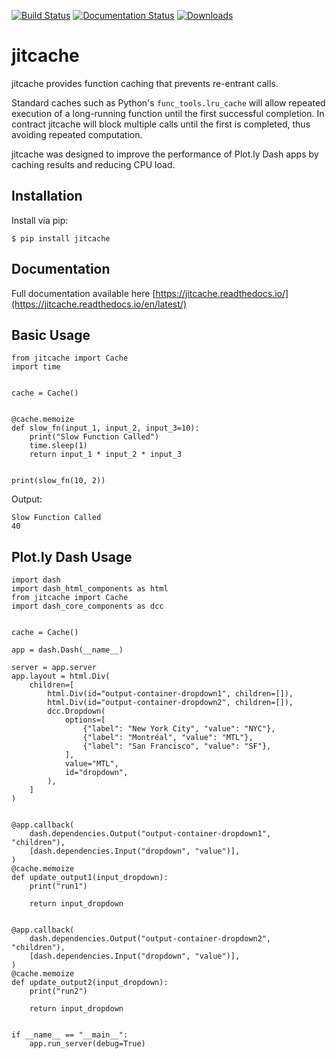 [![Build Status](https://travis-ci.org/sjtrny/jitcache.svg?branch=master)](https://travis-ci.org/sjtrny/jitcache)
[![Documentation Status](https://readthedocs.org/projects/jitcache/badge/?version=latest)](https://jitcache.readthedocs.io/en/latest/?badge=latest)
[![Downloads](https://pepy.tech/badge/jitcache)](https://pepy.tech/project/jitcache)

# jitcache

jitcache provides function caching that prevents re-entrant calls. 

Standard caches such as Python's `func_tools.lru_cache` will allow repeated execution of a long-running function until the first successful completion. In contract jitcache will block multiple calls until the first is completed, thus avoiding repeated computation.

jitcache was designed to improve the performance of Plot.ly Dash apps by caching results and reducing CPU load.

Installation
-------------------

Install via pip:

    $ pip install jitcache

Documentation
-------------------

Full documentation available here [https://jitcache.readthedocs.io/](https://jitcache.readthedocs.io/en/latest/)

Basic Usage
-------------------

    from jitcache import Cache
    import time
    
    
    cache = Cache()
    
    
    @cache.memoize
    def slow_fn(input_1, input_2, input_3=10):
        print("Slow Function Called")
        time.sleep(1)
        return input_1 * input_2 * input_3
    
    
    print(slow_fn(10, 2))


 Output:
 
    Slow Function Called
    40


Plot.ly Dash Usage
-------------------

    import dash
    import dash_html_components as html
    from jitcache import Cache
    import dash_core_components as dcc
    
    
    cache = Cache()
    
    app = dash.Dash(__name__)
    
    server = app.server
    app.layout = html.Div(
        children=[
            html.Div(id="output-container-dropdown1", children=[]),
            html.Div(id="output-container-dropdown2", children=[]),
            dcc.Dropdown(
                options=[
                    {"label": "New York City", "value": "NYC"},
                    {"label": "Montréal", "value": "MTL"},
                    {"label": "San Francisco", "value": "SF"},
                ],
                value="MTL",
                id="dropdown",
            ),
        ]
    )
    
    
    @app.callback(
        dash.dependencies.Output("output-container-dropdown1", "children"),
        [dash.dependencies.Input("dropdown", "value")],
    )
    @cache.memoize
    def update_output1(input_dropdown):
        print("run1")
    
        return input_dropdown
    
    
    @app.callback(
        dash.dependencies.Output("output-container-dropdown2", "children"),
        [dash.dependencies.Input("dropdown", "value")],
    )
    @cache.memoize
    def update_output2(input_dropdown):
        print("run2")
    
        return input_dropdown
    
    
    if __name__ == "__main__":
        app.run_server(debug=True)
